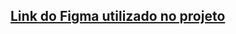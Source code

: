 ## [Link do Figma utilizado no projeto](https://www.figma.com/file/gPVtPBYUqEO1QVHH9KgTze/NLW-eSports-(Community)?node-id=6%3A23)

